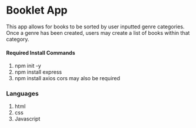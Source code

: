 # Booklet App 
This app allows for books to be sorted by user inputted genre categories. Once a genre has been created, users may create a list of books within that category.


#### Required Install Commands
1. npm init -y
2. npm install express
3. npm install axios  cors may also be required

### Languages
1. html
2. css
3. Javascript


